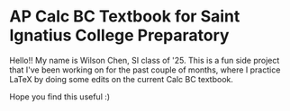# AP Calc BC Textbook for Saint Ignatius College Preparatory

Hello!! My name is Wilson Chen, SI class of '25. This is a fun side project that I've been working on for the past couple of months, where I practice LaTeX by doing some edits on the current Calc BC textbook. 

Hope you find this useful :)
